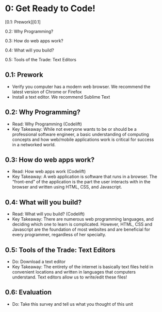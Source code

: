 0: Get Ready to Code!
==========

[0.1: Prework][0.1]

0.2: Why Programming?

0.3: How do web apps work?

0.4: What will you build?

0.5: Tools of the Trade: Text Editors

0.1: Prework
---------------------

+ Verify you computer has a modern web browser. We recommend the latest version of Chrome or Firefox
+ Install a text editor. We recommend Sublime Text

0.2: Why Programming?
-----------------------

+ Read: Why Programming (Codelift)
+ Key Takeaway: While not everyone wants to be or should be a professional software engineer, a basic understanding of computing concepts and how web/mobile applications work is critical for success in a networked world.

0.3: How do web apps work?
-----------------------------

+ Read: How web apps work (Codelift)
+ Key Takeaway: A web application is software that runs in a browser. The “front-end” of the application is the part the user interacts with in the browser and written using HTML, CSS, and Javascript. 

0.4: What will you build?
-----------------------------

+ Read: What will you build? (Codelift)
+ Key Takeaway: There are numerous web programming languages, and deciding which one to learn is complicated. However, HTML, CSS and Javascript are the foundation of most websites and are beneficial for every programmer, regardless of her specialty. 

0.5: Tools of the Trade: Text Editors
---------------------------------------

+ Do: Download a text editor
+ Key Takeaway: The entirety of the internet is basically text files held in convenient locations and written in languages that computers understand. Text editors allow us to write/edit these files!

0.6: Evaluation
---------------------------------------

+ Do: Take this survey and tell us what you thought of this unit